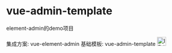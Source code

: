 # vue-admin-template

element-admin的demo项目

集成方案: vue-element-admin
基础模板: vue-admin-template
[<img src="https://raw.githubusercontent.com/alrra/browser-logos/master/src/edge/edge_48x48.png" alt="IE / Edge" width="24px" height="24px" />](http://godban.github.io/browsers-support-badges/)
